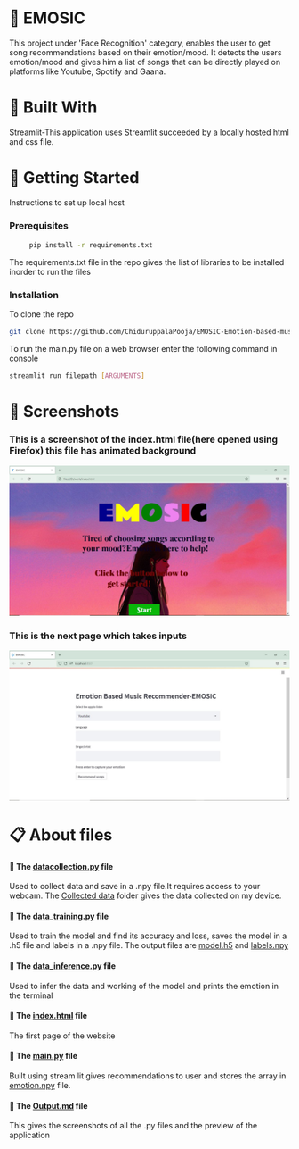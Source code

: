 # :musical_note: EMOSIC

This project under 'Face Recognition' category, enables the user to get song recommendations based on their emotion/mood. It detects the users emotion/mood and gives him a list of songs that can be directly played on platforms like Youtube, Spotify and Gaana.



# :hammer: Built With

Streamlit-This application uses Streamlit succeeded by a locally hosted html and css file.



# :pushpin: Getting Started

Instructions to set up local host

 ### Prerequisites
 ```bash
      pip install -r requirements.txt
 ```
The requirements.txt file in the repo gives the list of libraries to be installed inorder to run the files

### Installation
To clone the repo
```bash
git clone https://github.com/ChiduruppalaPooja/EMOSIC-Emotion-based-music-recommendation-system.git
```
To run the main.py file on a web browser enter the following command in console
```bash
streamlit run filepath [ARGUMENTS]
```


# :file_folder: Screenshots

### This is a screenshot of the index.html file(here opened using Firefox) this file has animated background

![](https://github.com/ChiduruppalaPooja/EMOSIC-Emotion-based-music-recommendation-system/blob/main/Screenshots/preview%20ss/index.JPG)

### This is the next page which takes inputs

![](https://github.com/ChiduruppalaPooja/EMOSIC-Emotion-based-music-recommendation-system/blob/main/Screenshots/preview%20ss/main.JPG)



# :clipboard: About files

####    :paperclip:    The [datacollection.py](https://github.com/ChiduruppalaPooja/EMOSIC-Emotion-based-music-recommendation-system/blob/main/datacollection.py) file

Used to collect data and save in a .npy file.It requires access to your webcam. The [Collected data](https://github.com/ChiduruppalaPooja/EMOSIC-Emotion-based-music-recommendation-system/tree/main/Collected%20data) folder gives the data collected on my device.

####    :paperclip:    The [data_training.py](https://github.com/ChiduruppalaPooja/EMOSIC-Emotion-based-music-recommendation-system/blob/main/data_training.py) file

Used to train the model and find its accuracy and loss, saves the model in a .h5 file and labels in a .npy file. The output files are [model.h5](https://github.com/ChiduruppalaPooja/EMOSIC-Emotion-based-music-recommendation-system/blob/main/model.h5) and [labels.npy](https://github.com/ChiduruppalaPooja/EMOSIC-Emotion-based-music-recommendation-system/blob/main/labels.npy)

####    :paperclip:    The [data_inference.py](https://github.com/ChiduruppalaPooja/EMOSIC-Emotion-based-music-recommendation-system/blob/main/data_inference.py) file

Used to infer the data and working of the model and prints the emotion in the terminal

####    :paperclip:   The [index.html](https://github.com/ChiduruppalaPooja/EMOSIC-Emotion-based-music-recommendation-system/blob/main/index.html) file

The first page of the website

####    :paperclip:   The [main.py](https://github.com/ChiduruppalaPooja/EMOSIC-Emotion-based-music-recommendation-system/blob/main/main.py) file

Built using stream lit gives recommendations to user and stores the array in [emotion.npy](https://github.com/ChiduruppalaPooja/EMOSIC-Emotion-based-music-recommendation-system/blob/main/emotion.npy) file.

####    :paperclip:   The [Output.md](https://github.com/ChiduruppalaPooja/EMOSIC-Emotion-based-music-recommendation-system/blob/main/Outputs.md) file
This gives the screenshots of all the .py files and the preview of the application

